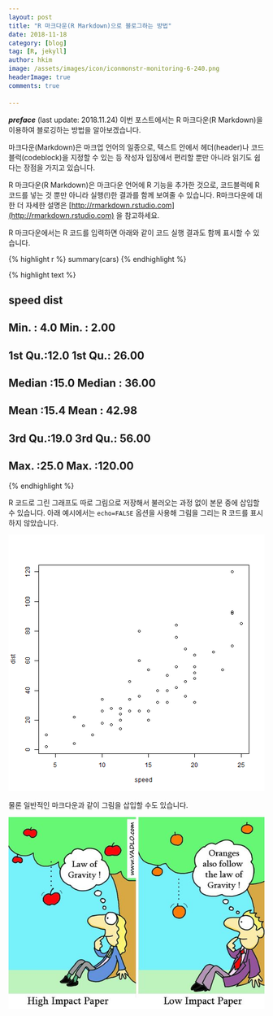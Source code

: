 ```yaml
---
layout: post  
title: "R 마크다운(R Markdown)으로 블로그하는 방법"  
date: 2018-11-18  
category: [blog]  
tag: [R, jekyll]  
author: hkim   
image: /assets/images/icon/iconmonstr-monitoring-6-240.png  
headerImage: true
comments: true

---
```


***preface*** (last update: 2018.11.24) 이번 포스트에서는 R 마크다운(R Markdown)을 이용하여 블로깅하는 방법을 알아보겠습니다. 


마크다운(Markdown)은 마크업 언어의 일종으로, 텍스트 안에서 헤더(header)나 코드블럭(codeblock)을 지정할 수 있는 등 작성자 입장에서 편리할 뿐만 아니라 읽기도 쉽다는 장점을 가지고 있습니다.

R 마크다운(R Markdown)은 마크다운 언어에 R 기능을 추가한 것으로, 코드블럭에 R 코드를 넣는 것 뿐만 아니라 실행(!)한 결과를 함께 보여줄 수 있습니다. R마크다운에 대한 더 자세한 설명은 [http://rmarkdown.rstudio.com](http://rmarkdown.rstudio.com) 을 참고하세요.


R 마크다운에서는 R 코드를 입력하면 아래와 같이 코드 실행 결과도 함께 표시할 수 있습니다.


{% highlight r %}
summary(cars)
{% endhighlight %}



{% highlight text %}
##      speed           dist       
##  Min.   : 4.0   Min.   :  2.00  
##  1st Qu.:12.0   1st Qu.: 26.00  
##  Median :15.0   Median : 36.00  
##  Mean   :15.4   Mean   : 42.98  
##  3rd Qu.:19.0   3rd Qu.: 56.00  
##  Max.   :25.0   Max.   :120.00
{% endhighlight %}

R 코드로 그린 그래프도 따로 그림으로 저장해서 불러오는 과정 없이 본문 중에 삽입할 수 있습니다. 아래 예시에서는 `echo=FALSE` 옵션을 사용해 그림을 그리는 R 코드를 표시하지 않았습니다.

![plot of chunk unnamed-chunk-4](/assets/article_images/FILES_2018-11-18-Blog-with-R-Markdown/unnamed-chunk-4-1.png)


물론 일반적인 마크다운과 같이 그림을 삽입할 수도 있습니다. 

![test](/assets/article_images/FILES_2018-11-18-Blog-with-R-Markdown/e49800898d2f9707b169a87227fef51e.jpg)

